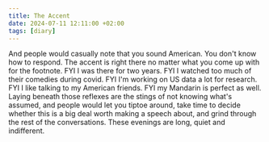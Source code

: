 ```yaml
---
title: The Accent
date: 2024-07-11 12:11:00 +02:00
tags: [diary]
---
```


And people would casually note that you sound American. You don't know how to respond. The accent is right there no matter what you come up with for the footnote. FYI I was there for two years. FYI I watched too much of their comedies during covid. FYI I'm working on US data a lot for research. FYI I like talking to my American friends. FYI my Mandarin is perfect as well. Laying beneath those reflexes are the stings of not knowing what's assumed, and people would let you tiptoe around, take time to decide whether this is a big deal worth making a speech about, and grind through the rest of the conversations. These evenings are long, quiet and indifferent. 